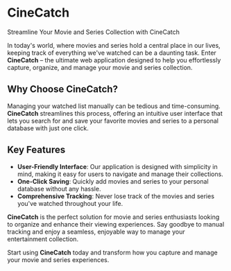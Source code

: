 # CineCatch

Streamline Your Movie and Series Collection with CineCatch

In today's world, where movies and series hold a central place in our lives, keeping track of everything we've watched can be a daunting task. Enter **CineCatch** – the ultimate web application designed to help you effortlessly capture, organize, and manage your movie and series collection.

## Why Choose CineCatch?

Managing your watched list manually can be tedious and time-consuming. **CineCatch** streamlines this process, offering an intuitive user interface that lets you search for and save your favorite movies and series to a personal database with just one click.

## Key Features

- **User-Friendly Interface**: Our application is designed with simplicity in mind, making it easy for users to navigate and manage their collections.
- **One-Click Saving**: Quickly add movies and series to your personal database without any hassle.
- **Comprehensive Tracking**: Never lose track of the movies and series you've watched throughout your life.

**CineCatch** is the perfect solution for movie and series enthusiasts looking to organize and enhance their viewing experiences. Say goodbye to manual tracking and enjoy a seamless, enjoyable way to manage your entertainment collection.

Start using **CineCatch** today and transform how you capture and manage your movie and series experiences.

